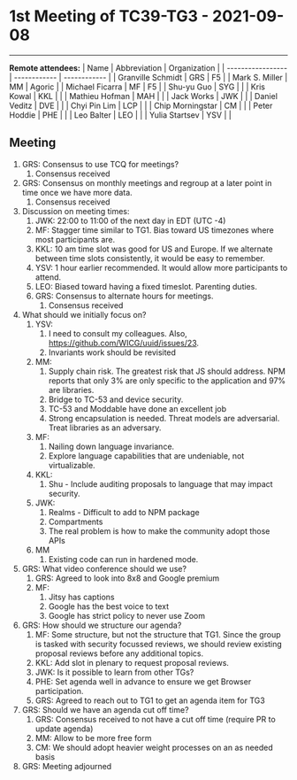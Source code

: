 # 1st Meeting of TC39-TG3 - 2021-09-08

-----

**Remote attendees:**
| Name              | Abbreviation | Organization |
| ----------------- | ------------ | ------------ |
| Granville Schmidt | GRS          | F5           |
| Mark S. Miller    | MM           | Agoric       |
| Michael Ficarra   | MF           | F5           |
| Shu-yu Guo        | SYG          |              |
| Kris Kowal        | KKL          |              |
| Mathieu Hofman    | MAH          |              |
| Jack Works        | JWK          |              |
| Daniel Veditz     | DVE          |              |
| Chyi Pin Lim      | LCP          |              |
| Chip Morningstar  | CM           |              |
| Peter Hoddie      | PHE          |              |
| Leo Balter        | LEO          |              |
| Yulia Startsev    | YSV          |              |

## Meeting

1. GRS: Consensus to use TCQ for meetings?
   1. Consensus received
2. GRS: Consensus on monthly meetings and regroup at a later point in time once we have more data.
   1. Consensus received
3. Discussion on meeting times:
   1. JWK: 22:00 to 11:00 of the next day in EDT (UTC -4)
   2. MF: Stagger time similar to TG1. Bias toward US timezones where most participants are.
   3. KKL: 10 am time slot was good for US and Europe. If we alternate between time slots consistently, it would be easy to remember.
   4. YSV: 1 hour earlier recommended. It would allow more participants to attend.
   5. LEO: Biased toward having a fixed timeslot. Parenting duties.
   6. GRS: Consensus to alternate hours for meetings.
      1. Consensus received
4. What should we initially focus on?
   1. YSV:
      1. I need to consult my colleagues. Also, <https://github.com/WICG/uuid/issues/23>.
      2. Invariants work should be revisited
   2. MM:
      1. Supply chain risk. The greatest risk that JS should address. NPM reports that only 3% are only specific to the application and 97% are libraries.
      2. Bridge to TC-53 and device security.
      3. TC-53 and Moddable have done an excellent job
      4. Strong encapsulation is needed. Threat models are adversarial. Treat libraries as an adversary.
   3. MF:
      1. Nailing down language invariance.
      2. Explore language capabilities that are undeniable, not virtualizable.
   4. KKL:
      1. Shu - Include auditing proposals to language that may impact security.
   5. JWK:
      1. Realms - Difficult to add to NPM package
      2. Compartments
      3. The real problem is how to make the community adopt those APIs
   6. MM
      1. Existing code can run in hardened mode.
5. GRS: What video conference should we use?
   1. GRS: Agreed to look into 8x8 and Google premium
   2. MF:
      1. Jitsy has captions
      2. Google has the best voice to text
      3. Google has strict policy to never use Zoom
6. GRS: How should we structure our agenda?
   1. MF: Some structure, but not the structure that TG1. Since the group is tasked with security focussed reviews, we should review existing proposal reviews before any additional topics.
   2. KKL: Add slot in plenary to request proposal reviews.
   3. JWK: Is it possible to learn from other TGs?
   4. PHE: Set agenda well in advance to ensure we get Browser participation.
   5. GRS: Agreed to reach out to TG1 to get an agenda item for TG3
7. GRS: Should we have an agenda cut off time?
   1. GRS: Consensus received to not have a cut off time (require PR to update agenda)
   2. MM: Allow to be more free form
   3. CM: We should adopt heavier weight processes on an as needed basis
8. GRS: Meeting adjourned
